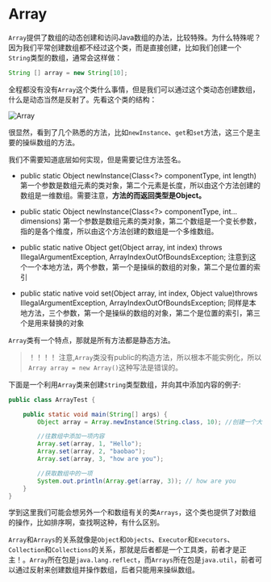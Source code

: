 # Array


`Array`提供了数组的动态创建和访问Java数组的办法，比较特殊。为什么特殊呢？因为我们平常创建数组都不经过这个类，而是直接创建，比如我们创建一个`String`类型的数组，通常会这样做：
```Java
String [] array = new String[10];
```
全程都没有没有`Array`这个类什么事情，但是我们可以通过这个类动态创建数组，什么是动态当然是反射了。先看这个类的结构：

![Array](http://ovn0i3kdg.bkt.clouddn.com/Array.png)

很显然，看到了几个熟悉的方法，比如`newInstance`、`get`和`set`方法，这三个是主要的操纵数组的方法。

我们不需要知道底层如何实现，但是需要记住方法签名。
* public static Object newInstance(Class<?> componentType, int length)
第一个参数是数组元素的类对象，第二个元素是长度，所以由这个方法创建的数组是一维数组。需要注意，**方法的而返回类型是Object。**

* public static Object newInstance(Class<?> componentType, int... dimensions)
第一个参数是数组元素的类对象，第二个数组是一个变长参数，指的是各个维度，所以由这个方法创建的数组是一个多维数组。

* public static native Object get(Object array, int index) throws IllegalArgumentException, ArrayIndexOutOfBoundsException;
注意到这个一个本地方法，两个参数，第一个是操纵的数组的对象，第二个是位置的索引

* public static native void set(Object array, int index, Object value)throws IllegalArgumentException, ArrayIndexOutOfBoundsException;
同样是本地方法，三个参数，第一个是操纵的数组的对象，第二个是位置的索引，第三个是用来替换的对象

`Array`类有一个特点，那就是所有方法都是静态方法。

> ！！！！ 注意,`Array`类没有public的构造方法，所以根本不能实例化，所以`Array array = new Array()`这种写法是错误的。

下面是一个利用`Array`类来创建`String`类型数组，并向其中添加内容的例子:
```Java
public class ArrayTest {

    public static void main(String[] args) {
        Object array = Array.newInstance(String.class, 10); //创建一个大小为10的String类型的数组，注意返回值是Object

        //往数组中添加一项内容
        Array.set(array, 1, "Hello");
        Array.set(array, 2, "baobao");
        Array.set(array, 3, "how are you");

        //获取数组中的一项
        System.out.println(Array.get(array, 3)); // how are you
    }
}
```

学到这里我们可能会想另外一个和数组有关的类`Arrays`，这个类也提供了对数组的操作，比如排序啊，查找啊这种，有什么区别。

`Array`和`Arrays`的关系就像是`Object`和`Objects`、`Executor`和`Executors`、`Collection`和`Collections`的关系，那就是后者都是一个工具类，前者才是正主！。`Array`所在包是`java.lang.reflect`，而`Arrays`所在包是`java.util`，前者可以通过反射来创建数组并操作数组，后者只能用来操纵数组。
